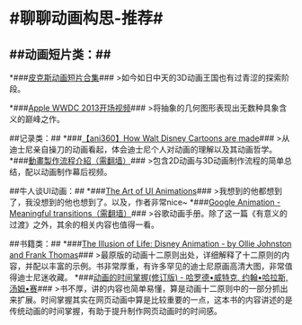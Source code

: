#聊聊动画构思-推荐#
================================
##动画短片类：##
--------------------------------
*###[皮克斯动画短片合集](http://v.qq.com/cover/x/xqljtsla9qxj037.html)###
	>如今如日中天的3D动画王国也有过青涩的探索阶段。

*###[Apple WWDC 2013开场视频](http://v.youku.com/v_show/id_XNTY5MjU4Mjgw.html?from=s1.8-1-1.2)###
	>将抽象的几何图形表现出无数种具象含义的巅峰之作。

##记录类：##
*###[【ani360】How Walt Disney Cartoons are made](http://v.youku.com/v_show/id_XNTIzMDg0MzQ0.html)###
	>从迪士尼亲自操刀的动画看起，体会迪士尼个人对动画的理解以及其动画哲学。
*###[動畫製作流程介紹（需翻墙）](http://cghappening.blogspot.com/2011/02/blog-post_23.html)###
	>包含2D动画与3D动画制作流程的简单总结，配以动画制作幕后视频。

##牛人谈UI动画：##
*###[The Art of UI Animations](http://markgeyer.com/pres/the-art-of-ui-animations/#/)###
	>我想到的他都想到了，我没想到的他也想到了。以及，作者非常nice~
*###[Google Animation - Meaningful transitions（需翻墙）](http://www.google.com/design/spec/animation/meaningful-transitions.html#meaningful-transitions-visual-continuity)###
	>谷歌动画手册。除了这一篇《有意义的过渡》之外，其余的相关内容也值得一看。

##书籍类：##
*###[The Illusion of Life: Disney Animation - by Ollie Johnston and Frank Thomas](http://www.amazon.cn/The-Illusion-of-Life-Disney-Animation-Thomas-Frank/dp/0786860707/ref=sr_1_1?ie=UTF8&qid=1440075390&sr=8-1&keywords=the+illusion+of+life)###
	>最原版的动画十二原则出处，详细解释了十二原则的内容，并配以丰富的示例。书非常厚重，有许多罕见的迪士尼原画高清大图，非常值得迪士尼迷收藏。
*###[动画的时间掌握(修订版) - 哈罗德•威特克, 约翰•哈拉斯, 汤姆•赛](http://www.amazon.cn/%E5%8A%A8%E7%94%BB%E7%9A%84%E6%97%B6%E9%97%B4%E6%8E%8C%E6%8F%A1-%E5%93%88%E7%BD%97%E5%BE%B7%E2%80%A2%E5%A8%81%E7%89%B9%E5%85%8B/dp/B0094N5III/ref=sr_1_1?ie=UTF8&qid=1440075434&sr=8-1&keywords=%E5%8A%A8%E7%94%BB%E7%9A%84%E6%97%B6%E9%97%B4%E6%8E%8C%E6%8F%A1)###
		>书不厚，讲的内容也简单易懂，算是动画十二原则中的一部分抓出来扩展。时间掌握其实在网页动画中算是比较重要的一点，这本书的内容讲述的是传统动画的时间掌握，有助于提升制作网页动画时的时间感。
